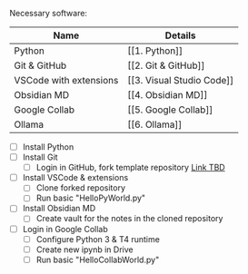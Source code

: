 Necessary software:

| Name                    | Details                   |
| ----------------------- | ------------------------- |
| Python                  | [[1. Python]]             |
| Git & GitHub            | [[2. Git & GitHub]]       |
| VSCode with  extensions | [[3. Visual Studio Code]] |
| Obsidian MD             | [[4. Obsidian MD]]        |
| Google Collab           | [[5. Google Collab]]      |
| Ollama                  | [[6. Ollama]]             |

- [ ] Install Python
- [ ] Install Git
	- [ ] Login in GitHub, fork template repository [Link TBD](link-to-repo)
- [ ] Install VSCode & extensions
	- [ ] Clone forked repository
	- [ ] Run basic "HelloPyWorld.py"
- [ ] Install Obsidian MD
	- [ ] Create vault for the notes in the cloned repository
- [ ] Login in Google Collab
	- [ ] Configure Python 3 & T4 runtime
	- [ ] Create new ipynb in Drive
	- [ ] Run basic "HelloCollabWorld.py"
